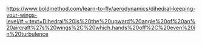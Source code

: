 https://www.boldmethod.com/learn-to-fly/aerodynamics/dihedral-keeping-your-wings-level/#:~:text=Dihedral%20is%20the%20upward%20angle%20of%20an%20aircraft%27s%20wings%2C%20which,hands%20off%2C%20even%20in%20turbulence